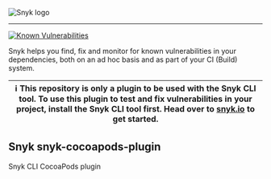 ![Snyk logo](https://snyk.io/style/asset/logo/snyk-print.svg)

***

[![Known Vulnerabilities](https://snyk.io/test/github/snyk/snyk-cocoapods-plugin/badge.svg)](https://snyk.io/test/github/snyk/snyk-cocoapods-plugin)

Snyk helps you find, fix and monitor for known vulnerabilities in your dependencies, both on an ad hoc basis and as part
of your CI (Build) system.

| :information_source: This repository is only a plugin to be used with the Snyk CLI tool. To use this plugin to test and fix vulnerabilities in your project, install the Snyk CLI tool first. Head over to [snyk.io](https://github.com/snyk/snyk) to get started. |
|--------------------------------------------------------------------------------------------------------------------------------------------------------------------------------------------------------------------------------------------------------------------|

## Snyk snyk-cocoapods-plugin

Snyk CLI CocoaPods plugin
